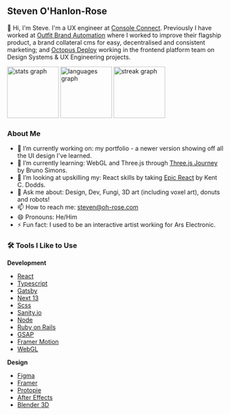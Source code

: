## Steven O'Hanlon-Rose

👋 Hi, I'm Steve. I'm a UX engineer at [Console Connect](https://consoleconnect.com/). Previously I have worked at [Outfit Brand Automation](https://outfit.io/) where I worked to improve their flagship product, a brand collateral cms for easy, decentralised and consistent marketing; and [Octopus Deploy](https://octopus.com/) working in the frontend platform team on Design Systems & UX Engineering projects.

<div align="start">
  <img src="https://tinyurl.com/yvz72hn3" height="120" alt="stats graph"  />
  <img src="https://tinyurl.com/light-languages" height="120" alt="languages graph"  />
  <img src="https://tinyurl.com/light-streak" height="120" alt="streak graph"  />
  
  [comment]: <light mode>
  <source media="(prefers-color-scheme: light)" srcset="https://tinyurl.com/yvz72hn3" height="120" alt="stats graph"  />
  <source media="(prefers-color-scheme: light)" srcset="https://tinyurl.com/light-languages" height="120" alt="languages graph"  />
  <source media="(prefers-color-scheme: light)" srcset="https://tinyurl.com/light-streak" height="120" alt="streak graph"  />
  
  [comment]: <dark mode>
  <source media="(prefers-color-scheme: dark)" srcset="https://tinyurl.com/7c8spdw6" height="120" alt="stats graph"  />
  <source media="(prefers-color-scheme: dark)" srcset="https://tinyurl.com/5n8zfpfj" height="120" alt="streak graph"  />
  <source media="(prefers-color-scheme: dark)" srcset="https://tinyurl.com/4zyj7v78" height="120" alt="languages graph"  />
</div>

### About Me

- 🔭 I’m currently working on: my portfolio - a newer version showing off all the UI design I've learned.
- 🌱 I’m currently learning: WebGL and Three.js through [Three.js Journey](https://threejs-journey.com/) by Bruno Simons.
- 🤔 I’m looking at upskilling my: React skills by taking [Epic React](https://epicreact.dev/) by Kent C. Dodds. 
- 💬 Ask me about: Design, Dev, Fungi, 3D art (including voxel art), donuts and robots!
- 📫 How to reach me: steven@oh-rose.com
- 😄 Pronouns: He/Him
- ⚡ Fun fact: I used to be an interactive artist working for Ars Electronic.

### 🛠️ Tools I Like to Use

**Development**
- [React](https://reactjs.org/)
- [Typescript](https://www.typescriptlang.org/)
- [Gatsby](https://www.gatsbyjs.com/)
- [Next 13](https://nextjs.org/)
- [Scss](https://sass-lang.com/)
- [Sanity.io](https://www.sanity.io/)
- [Node](https://nodejs.org/en/)
- [Ruby on Rails](https://rubyonrails.org/)
- [GSAP](https://greensock.com/gsap/)
- [Framer Motion](https://www.framer.com/motion/)
- [WebGL](https://get.webgl.org/)

**Design**
- [Figma](https://www.figma.com/)
- [Framer](https://www.framer.com/)
- [Protopie](https://www.protopie.io/)
- [After Effects](https://www.adobe.com/au/products/aftereffects.html)
- [Blender 3D](https://www.blender.org/)

